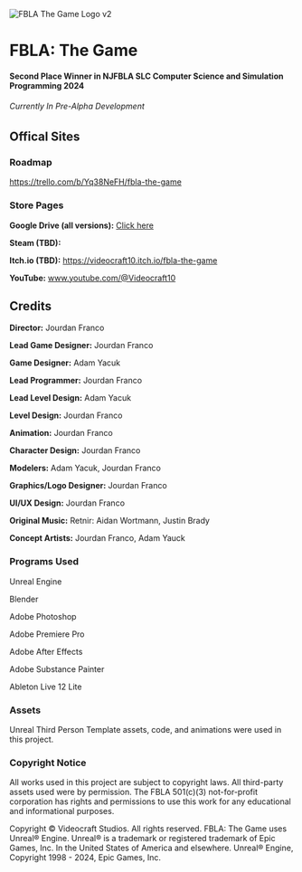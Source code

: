 
![FBLA The Game Logo v2](https://github.com/Videocraft10/FBLA_The_Game/assets/90282888/6d43b13e-250b-4a43-9d00-feeec23fd8db)

# FBLA: The Game
#### Second Place Winner in NJFBLA SLC Computer Science and Simulation Programming 2024
###### *Currently In Pre-Alpha Development*

## Offical Sites

### Roadmap
https://trello.com/b/Yq38NeFH/fbla-the-game

### Store Pages
**Google Drive (all versions):** [Click here](https://drive.google.com/drive/folders/1vyS0fQ3IwWZsgB8p0s7bchQaok5XcpwR?usp=sharing)

**Steam (TBD):**

**Itch.io (TBD):** https://videocraft10.itch.io/fbla-the-game

**YouTube:** www.youtube.com/@Videocraft10

## Credits

**Director:**  				      Jourdan Franco

**Lead Game Designer:**  		Jourdan Franco

**Game Designer:**			    Adam Yacuk

**Lead Programmer:**			  Jourdan Franco

**Lead Level Design:**			Adam Yacuk

**Level Design:** 				  Jourdan Franco

**Animation:**				      Jourdan Franco

**Character Design:**			  Jourdan Franco

**Modelers:**				        Adam Yacuk, Jourdan Franco

**Graphics/Logo Designer:** Jourdan Franco

**UI/UX Design:**				      Jourdan Franco

**Original Music:**           Retnir: Aidan Wortmann, Justin Brady

**Concept Artists:**			  Jourdan Franco, Adam Yauck

### Programs Used

Unreal Engine

Blender

Adobe Photoshop

Adobe Premiere Pro

Adobe After Effects

Adobe Substance Painter

Ableton Live 12 Lite

### Assets

Unreal Third Person Template assets, code, and animations were used in this project.

### Copyright Notice

All works used in this project are subject to copyright laws. All third-party assets used were by permission. The FBLA 501(c)(3) not-for-profit corporation has rights and permissions to use this work for any educational and informational purposes. 

Copyright © Videocraft Studios. All rights reserved. FBLA: The Game uses Unreal® Engine. Unreal® is a trademark or registered trademark of Epic Games, Inc. In the United States of America and elsewhere. Unreal® Engine, Copyright 1998 - 2024, Epic Games, Inc.

